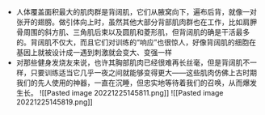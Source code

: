 - 人体覆盖面积最大的肌肉群是背阔肌，它们从腋窝向下，遍布后背，就像一对张开的翅膀。做引体向上时，虽然其他大部分背部肌肉群也在工作，比如肩胛骨周围的斜方肌、三角肌后束以及圆肌和菱形肌，但背阔肌的确是干活最多的。背阔肌不仅大，而且它们对训练的“响应”也很惊人，好像背阔肌的细胞在基因上就被设计成一遇到刺激就会变大、变强一样
- 对那些健身发烧友来说，也许其胸部肌肉已经很难再长丝毫，但是背阔肌不一样，只要训练适当它几乎一夜之间就能够变得更大——这些肌肉仿佛上古时期我们的先人使用的神器，一直在沉睡，但忠实地等待着我们的召唤，从而爆发生长。
![[Pasted image 20221225145811.png]]
![[Pasted image 20221225145819.png]]